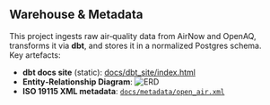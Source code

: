## Warehouse & Metadata

This project ingests raw air‑quality data from AirNow and OpenAQ, transforms it via **dbt**, and stores it in a normalized Postgres schema.  
Key artefacts:

- **dbt docs site** (static): [docs/dbt_site/index.html](docs/dbt_site/index.html)  
- **Entity‑Relationship Diagram**: ![ERD](docs/erd.png)  
- **ISO 19115 XML metadata**: [`docs/metadata/open_air.xml`](docs/metadata/open_air.xml)  
